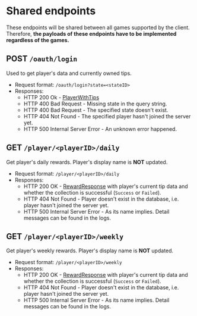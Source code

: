 # Shared endpoints
These endpoints will be shared between all games supported by the client. Therefore, **the payloads of these endpoints have to be implemented regardless of the games.**

## **POST `/oauth/login`**
Used to get player's data and currently owned tips.
* Request format: `/oauth/login?state=<stateID>`
* Responses:
    * HTTP 200 Ok - [PlayerWithTips](https://github.com/AllBurst/burstSpecs/tree/main/English/shared#playerwithtips)
    * HTTP 400 Bad Request - Missing state in the query string.
    * HTTP 400 Bad Request - The specified state doesn't exist.
    * HTTP 404 Not Found - The specified player hasn't joined the server yet.
    * HTTP 500 Internal Server Error - An unknown error happened.

## **GET `/player/<playerID>/daily`**
Get player's daily rewards. Player's display name is **NOT** updated.
* Request format: `/player/<playerID>/daily`
* Responses:
    * HTTP 200 OK - [RewardResponse](https://github.com/AllBurst/burstSpecs/tree/main/English/shared#rewardresponse) with player's current tip data and whether the collection is successful (`Success` or `Failed`).
    * HTTP 404 Not Found - Player doesn't exist in the database, i.e. player hasn't joined the server yet.
    * HTTP 500 Internal Server Error - As its name implies. Detail messages can be found in the logs.

## **GET `/player/<playerID>/weekly`**
Get player's weekly rewards. Player's display name is **NOT** updated.
* Request format: `/player/<playerID>/weekly`
* Responses:
    * HTTP 200 OK - [RewardResponse](https://github.com/AllBurst/burstSpecs/tree/main/English/shared#rewardresponse) with player's current tip data and whether the collection is successful (`Success` or `Failed`).
    * HTTP 404 Not Found - Player doesn't exist in the database, i.e. player hasn't joined the server yet.
    * HTTP 500 Internal Server Error - As its name implies. Detail messages can be found in the logs.